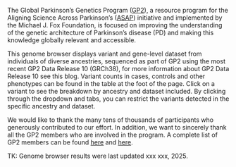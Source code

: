 The Global Parkinson’s Genetics Program ([GP2](https://gp2.org/)), a resource program for the Aligning Science Across Parkinson’s ([ASAP](https://parkinsonsroadmap.org/#)) initiative and implemented by the Michael J. Fox Foundation, is focused on improving the understanding of the genetic architecture of Parkinson’s disease (PD) and making this knowledge globally relevant and accessible.

This genome browser displays variant and gene-level dataset from individuals of diverse ancestries, sequenced as part of GP2 using the most recent GP2 Data Release 10 (GRCh38), for more information about GP2 Data Release 10 see this blog. Variant counts in cases, controls and other phenotypes can be found in the table at the foot of the page. Click on a variant to see the breakdown by ancestry and dataset included. By clicking through the dropdown and tabs, you can restrict the variants detected in the specific ancestry and dataset.

We would like to thank the many tens of thousands of participants who generously contributed to our effort. In addition, we want to sincerely thank all the GP2 members who are involved in the program. A complete list of GP2 members can be found [here](https://gp2.org/research-community/partners/) and [here](https://doi.org/10.5281/zenodo.7904831).

TK:
Genome browser results were last updated xxx xxx, 2025.
